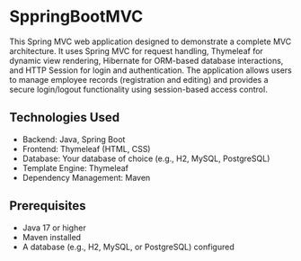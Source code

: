 # SppringBootMVC
This Spring MVC web application designed to demonstrate a complete MVC architecture. It uses Spring MVC for request handling, Thymeleaf for dynamic view rendering, Hibernate for ORM-based database interactions, and HTTP Session for login and authentication. The application allows users to manage employee records (registration and editing) and provides a secure login/logout functionality using session-based access control.



## Technologies Used
- Backend: Java, Spring Boot
- Frontend: Thymeleaf (HTML, CSS)
- Database: Your database of choice (e.g., H2, MySQL, PostgreSQL)
- Template Engine: Thymeleaf
- Dependency Management: Maven

## Prerequisites
- Java 17 or higher
- Maven installed
- A database (e.g., H2, MySQL, or PostgreSQL) configured
